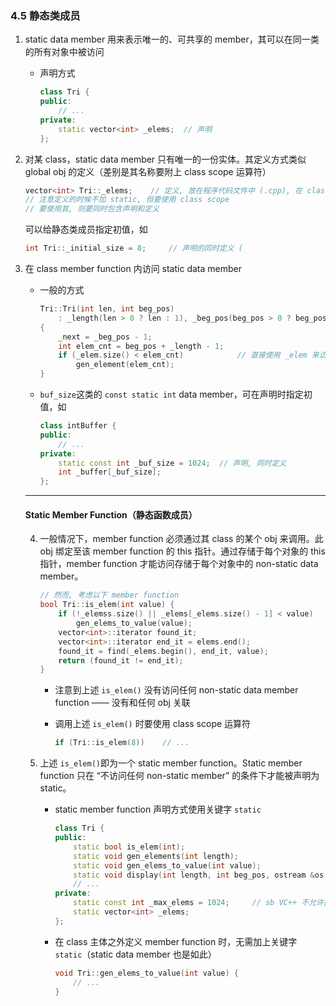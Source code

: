 ### 4.5 静态类成员

1. static data member 用来表示唯一的、可共享的 member，其可以在同一类的所有对象中被访问

    - 声明方式

        ```cpp
        class Tri {
        public:
            // ...
        private:
            static vector<int> _elems;	// 声明
        };
        ```

2. 对某 class，static data member 只有唯一的一份实体。其定义方式类似 global obj 的定义（差别是其名称要附上 class scope 运算符）

    ```cpp
    vector<int> Tri::_elems;	// 定义, 放在程序代码文件中 (.cpp), 在 class 主体之外
    // 注意定义的时候不加 static, 但要使用 class scope
    // 要使用其, 则要同时包含声明和定义
    ```

    可以给静态类成员指定初值，如

    ```cpp
    int Tri::_initial_size = 8;		// 声明的同时定义 (
    ```

3. 在 class member function 内访问 static data member

    - 一般的方式

        ```cpp
        Tri::Tri(int len, int beg_pos)
            : _length(len > 0 ? len : 1), _beg_pos(beg_pos > 0 ? beg_pos : 1)
        {
            _next = _beg_pos - 1;
            int elem_cnt = beg_pos + _length - 1;
            if (_elem.size() < elem_cnt)			// 直接使用 _elem 来访问
                gen_element(elem_cnt);
        }
        ```

    - `buf_size`这类的 `const static int` data member，可在声明时指定初值，如

        ```cpp
        class intBuffer {
        public:
            // ...
        private:
            static const int _buf_size = 1024;	// 声明, 同时定义
            int _buffer[_buf_size];
        };
        ```

    ---

    #### Static Member Function（静态函数成员）

    4. 一般情况下，member function 必须通过其 class 的某个 obj 来调用。此 obj 绑定至该 member function 的 this 指针。通过存储于每个对象的 this 指针，member function 才能访问存储于每个对象中的 non-static data member。

        ```cpp
        // 然而, 考虑以下 member function
        bool Tri::is_elem(int value) {
            if (!_elemss.size() || _elems[_elems.size() - 1] < value)
                gen_elems_to_value(value);
         	vector<int>::iterator found_it;
            vector<int>::iterator end_it = elems.end();
            found_it = find(_elems.begin(), end_it, value);
            return (found_it != end_it);
        }
        ```

        - 注意到上述 `is_elem()` 没有访问任何 non-static data member function —— 没有和任何 obj 关联
        
        - 调用上述 `is_elem()` 时要使用 class scope 运算符
        
            ```cpp
            if (Tri::is_elem(8))	// ...
            ```

    5. 上述 `is_elem()`即为一个 static member function。Static member function 只在 “不访问任何 non-static member” 的条件下才能被声明为 static。

        - static member function 声明方式使用关键字 `static`

            ```cpp
            class Tri {
            public:
                static bool is_elem(int);
                static void gen_elements(int length);
                static void gen_elems_to_value(int value);
                static void display(int length, int beg_pos, ostream &os = cout);
                // ...
            private:
                static const int _max_elems = 1024;		// sb VC++ 不允许直接指定初值
                static vector<int> _elems;
            };
            ```

        - 在 class 主体之外定义 member function 时，无需加上关键字 `static`（static data member 也是如此）

            ```cpp
            void Tri::gen_elems_to_value(int value)	{
                // ...
            }
            ```

    

    

    

    











